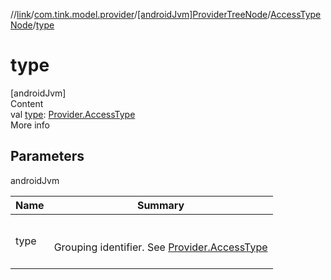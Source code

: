 //[link](../../../index.md)/[com.tink.model.provider](../../index.md)/[[androidJvm]ProviderTreeNode](../index.md)/[AccessTypeNode](index.md)/[type](type.md)



# type  
[androidJvm]  
Content  
val [type](type.md): [Provider.AccessType](../../[android-jvm]-provider/-access-type/index.md)  
More info  


## Parameters  
  
androidJvm  
  
|  Name|  Summary| 
|---|---|
| <a name="com.tink.model.provider/ProviderTreeNode.AccessTypeNode/type/#/PointingToDeclaration/"></a>type| <a name="com.tink.model.provider/ProviderTreeNode.AccessTypeNode/type/#/PointingToDeclaration/"></a><br><br>Grouping identifier. See [Provider.AccessType](../../[android-jvm]-provider/-access-type/index.md)<br><br>
  
  



